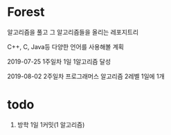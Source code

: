 # Forest

알고리즘을 풀고 그 알고리즘들을 올리는 레포지트리

C++, C, Java등 다양한 언어를 사용해볼 계획

2019-07-25 1주일차 1일 1알고리즘 달성

2019-08-02 2주일차 프로그래머스 알고리즘 2레벨 1일에 1개

# todo
1. 방학 1일 1커밋(1 알고리즘)

